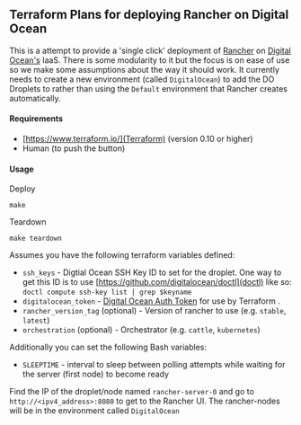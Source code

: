 ## Terraform Plans for deploying Rancher on Digital Ocean

This is a attempt to provide a 'single click' deployment of [Rancher](http://rancher.com) on [Digital Ocean's](http://digitalocean.com) IaaS. There is some modularity to it but the focus is on ease of use so we make some assumptions about the way it should work. It currently needs to create a new environment (called `DigitalOcean`) to add the DO Droplets to rather than using the `Default` environment that Rancher creates automatically.

#### Requirements

- [https://www.terraform.io/](Terraform) (version 0.10 or higher)
- Human (to push the button)

#### Usage

Deploy
```
make
```

Teardown
```
make teardown
```

Assumes you have the following terraform variables defined:

- `ssh_keys` - Digtial Ocean SSH Key ID to set for the droplet. One way to get this ID is to use [https://github.com/digitalocean/doctl](doctl) like so: `doctl compute ssh-key list | grep $keyname`
- `digitalocean_token` - [Digital Ocean Auth Token](https://www.terraform.io/docs/providers/do/index.html#token) for use by Terraform .
- `rancher_version_tag` (optional) - Version of rancher to use (e.g. `stable`, `latest`)
- `orchestration` (optional) - Orchestrator (e.g. `cattle`, `kubernetes`)

Additionally you can set the following Bash variables:

- `SLEEPTIME` - interval to sleep between polling attempts while waiting for the server (first node) to become ready

Find the IP of the droplet/node named `rancher-server-0` and go to `http://<ipv4_address>:8080` to get to the Rancher UI. The rancher-nodes will be in the environment called `DigitalOcean`

